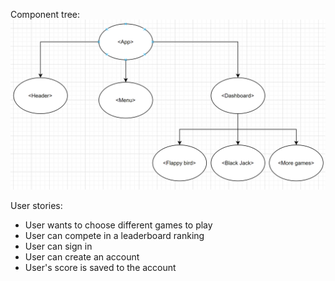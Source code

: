 Component tree:
![Component tree](Component-tree-for-project.png)

User stories:
- User wants to choose different games to play
- User can compete in a leaderboard ranking
- User can sign in
- User can create an account
- User's score is saved to the account

